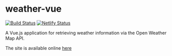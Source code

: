 # weather-vue

[![Build Status](https://travis-ci.org/austinwarrren/weather-vue.svg?branch=master)](https://travis-ci.org/austinwarrren/weather-vue)
[![Netlify Status](https://api.netlify.com/api/v1/badges/aaac8897-cf3d-42f0-8206-4b4e00316f6b/deploy-status)](https://app.netlify.com/sites/xenodochial-golick-1cfc5c/deploys)

A Vue.js application for retrieving weather information via the Open Weather Map API.

The site is available online [here](https://xenodochial-golick-1cfc5c.netlify.com/)
